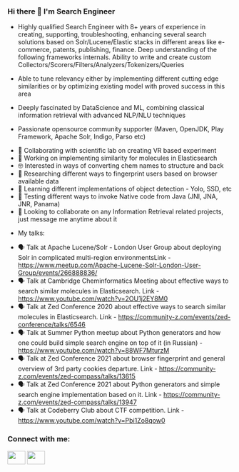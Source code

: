 ### Hi there 👋 I'm Search Engineer

* Highly qualified Search Engineer with 8+ years of experience in creating, supporting, troubleshooting, enhancing several search solutions based on Solr/Lucene/Elastic stacks in different areas like e-commerce, patents, publishing, finance. Deep understanding of the following frameworks internals. Ability to write and create custom Collectors/Scorers/Filters/Analyzers/Tokenizers/Queries

* Able to tune relevancy either by implementing different cutting edge similarities or by optimizing existing model with proved success in this area

* Deeply fascinated by DataScience and ML, combining classical information retrieval with advanced NLP/NLU techniques

* Passionate opensource community supporter (Maven, OpenJDK, Play Framework, Apache Solr, Indigo, Parso etc)

- 🥽 Collaborating with scientific lab on creating VR based experiment
- 🔭 Working on implementing similarity for molecules in Elasticsearch
- 🤓 Interested in ways of converting chem names to structure and back
- 🔬 Researching different ways to fingerprint users based on browser available data
- 🌱 Learning different implementations of object detection - Yolo, SSD, etc
- 🧪 Testing different ways to invoke Native code from Java (JNI, JNA, JNR, Panama)
- 👯 Looking to collaborate on any Information Retrieval related projects, just message me anytime about it

* My talks:
- 🗣️ Talk at Apache Lucene/Solr - London User Group about deploying Solr in complicated multi-region environmentsLink - https://www.meetup.com/Apache-Lucene-Solr-London-User-Group/events/266888836/
- 🗣️ Talk at Cambridge Cheminformatics Meeting about effective ways to search similar molecules in Elasticsearch. Link - https://www.youtube.com/watch?v=2OU1j2EY8M0
- 🗣️ Talk at Zed Conference 2020 about effective ways to search similar molecules in Elasticsearch. Link - https://community-z.com/events/zed-conference/talks/6546
- 🗣️ Talk at Summer Python meetup about Python generators and how one could build simple search engine on top of it (in Russian) - https://www.youtube.com/watch?v=88WF7MturzM
- 🗣️ Talk at Zed Conference 2021 about browser fingerprint and general overview of 3rd party cookies departure. Link - https://community-z.com/events/zed-compass/talks/13615
- 🗣️ Talk at Zed Conference 2021 about Python generators and simple search engine implementation based on it. Link - https://community-z.com/events/zed-compass/talks/13947
- 🗣️ Talk at Codeberry Club about CTF competition. Link - https://www.youtube.com/watch?v=Pbi1Zo8qow0

<p align="left"> 
<h3 align="left">Connect with me:</h3>
<a href="https://www.linkedin.com/in/konstantin-p-8b0573142/" target="blank"><img align="center" src="https://cdn.jsdelivr.net/npm/simple-icons@3.0.1/icons/linkedin.svg" height="30" width="40" /></a>
<a href="https://stackoverflow.com/users/story/2663985" target="blank"><img align="center" src="https://cdn.jsdelivr.net/npm/simple-icons@3.0.1/icons/stackoverflow.svg" height="30" width="40" /></a>
</p>
